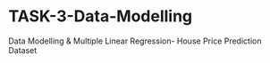 # TASK-3-Data-Modelling
Data Modelling &amp; Multiple Linear Regression- House Price Prediction Dataset
